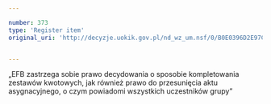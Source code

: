 ```yaml
---

number: 373
type: 'Register item'
original_uri: 'http://decyzje.uokik.gov.pl/nd_wz_um.nsf/0/B0E0396D2E97C0DAC12572DD00329521?OpenDocument'


---
```


„EFB zastrzega sobie prawo decydowania o sposobie kompletowania zestawów kwotowych, jak również prawo do przesunięcia aktu asygnacyjnego, o czym powiadomi wszystkich uczestników grupy”
